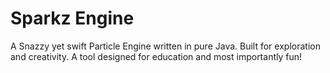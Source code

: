 # Sparkz Engine
A Snazzy yet swift Particle Engine written in pure Java. Built for exploration and creativity. A tool designed for education and most importantly fun!
